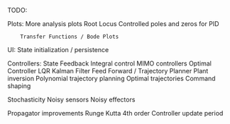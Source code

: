 TODO: 

Plots:
    More analysis plots
        Root Locus
        Controlled poles and zeros for PID

        Transfer Functions / Bode Plots

UI:
    State initialization / persistence

Controllers:
    State Feedback
        Integral control
    MIMO controllers
    Optimal Controller
        LQR
        Kalman Filter
    Feed Forward / Trajectory Planner
        Plant inversion
        Polynomial trajectory planning
        Optimal trajectories
        Command shaping

Stochasticity
    Noisy sensors
    Noisy effectors

Propagator improvements
    Runge Kutta 4th order
    Controller update period
